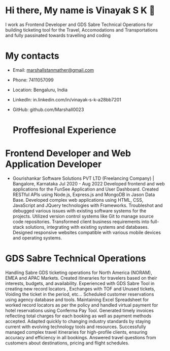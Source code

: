 # Hi there, My name is Vinayak S K 👋
I work as Frontend Developer and GDS Sabre Technical Operations for building ticketing tool for the Travel, Accomodations and Transportations and fully passinated towards travelling and coding

# My contacts
* Email: marshallstanmather@gmail.com
* Phone: 7411057099
* Location: Bengaluru, India
* LinkedIn: in.linkedin.com/in/vinayak-s-k-a28bb7201
* GitHub: github.com/Marshall0023

  # Proffesional Experience
  
# Frontend Developer and Web Application Developer

* Gourishankar Software Solutions PVT LTD (Freelancing Company) | Bangalore, Karnataka Jul 2020 - Aug 2022
Developed frontend and web applications for the FunSee Application and User Dashboard.
Created RESTful APIs using Node.js, Express.js and MongoDB in Jason Data Base.
Developed complex web applications using HTML, CSS, JavaScript and JQuery technologies with Frameworks.
Troubleshot and debugged various issues with existing software systems for the projects.
Utilized version control systems like Git to manage source code repositories.
Transformed client business requirements into full-stack solutions, integrating with existing systems and
databases.
Designed responsive websites compatible with various mobile devices and operating systems.

# GDS Sabre Technical Operations

Handling Sabre GDS ticketing operations for North America (NORAM), EMEA and APAC Markets.
Created itineraries for travelers based on their interests, budgets, and availability.
Experienced with GDS Sabre Tool in creating new record locators , Exchanges with TOF and Unused tickets,
Voiding the ticket in the period, etc...
Scheduled customer reservations using agency database and tools.
Maintaining Excel Spreadsheet for worked record locators as per the policy and handled virtual payment for
hotel reservations using Conferma Pay Tool.
Generated timely invoices reflecting total charges for each booking as well as payment methods accepted.
Adapted quickly to changing industry standards by staying current with evolving technology tools and resources.
Successfully managed complex travel itineraries for high-profile clients, ensuring accuracy and efficiency in all
bookings.
Answered travel questions from customers about destinations, pricing and flight schedules.
<!--
**Marshall0023/Marshall0023** is a ✨ _special_ ✨ repository because its `README.md` (this file) appears on your GitHub profile.

Here are some ideas to get you started:

- 🔭 I’m currently working on ...
- 🌱 I’m currently learning ...
- 👯 I’m looking to collaborate on ...
- 🤔 I’m looking for help with ...
- 💬 Ask me about ...
- 📫 How to reach me: ...
- 😄 Pronouns: ...
- ⚡ Fun fact: ...
-->
